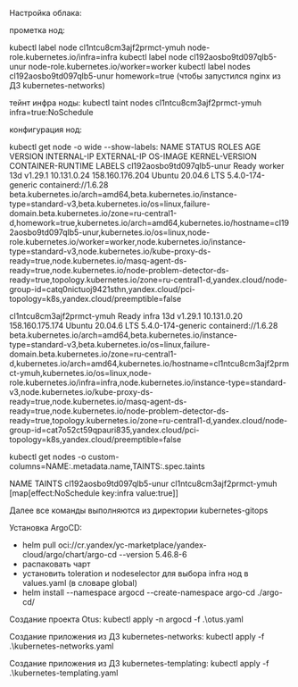 Настройка облака:

прометка нод:

kubectl label node cl1ntcu8cm3ajf2prmct-ymuh node-role.kubernetes.io/infra=infra
kubectl label node cl192aosbo9td097qlb5-unur node-role.kubernetes.io/worker=worker
kubectl label nodes cl192aosbo9td097qlb5-unur homework=true (чтобы запустился nginx из ДЗ kubernetes-networks)

тейнт инфра ноды:
kubectl taint nodes cl1ntcu8cm3ajf2prmct-ymuh infra=true:NoSchedule


конфигурация нод:

kubectl get node -o wide --show-labels:
NAME                        STATUS   ROLES    AGE   VERSION   INTERNAL-IP   EXTERNAL-IP       OS-IMAGE             KERNEL-VERSION      CONTAINER-RUNTIME     LABELS
cl192aosbo9td097qlb5-unur   Ready    worker   13d   v1.29.1   10.131.0.24   158.160.176.204   Ubuntu 20.04.6 LTS   5.4.0-174-generic   containerd://1.6.28   beta.kubernetes.io/arch=amd64,beta.kubernetes.io/instance-type=standard-v3,beta.kubernetes.io/os=linux,failure-domain.beta.kubernetes.io/zone=ru-central1-d,homework=true,kubernetes.io/arch=amd64,kubernetes.io/hostname=cl192aosbo9td097qlb5-unur,kubernetes.io/os=linux,node-role.kubernetes.io/worker=worker,node.kubernetes.io/instance-type=standard-v3,node.kubernetes.io/kube-proxy-ds-ready=true,node.kubernetes.io/masq-agent-ds-ready=true,node.kubernetes.io/node-problem-detector-ds-ready=true,topology.kubernetes.io/zone=ru-central1-d,yandex.cloud/node-group-id=catq0nictuoj9421sthn,yandex.cloud/pci-topology=k8s,yandex.cloud/preemptible=false

cl1ntcu8cm3ajf2prmct-ymuh   Ready    infra    13d   v1.29.1   10.131.0.20   158.160.175.174   Ubuntu 20.04.6 LTS   5.4.0-174-generic   containerd://1.6.28   beta.kubernetes.io/arch=amd64,beta.kubernetes.io/instance-type=standard-v3,beta.kubernetes.io/os=linux,failure-domain.beta.kubernetes.io/zone=ru-central1-d,kubernetes.io/arch=amd64,kubernetes.io/hostname=cl1ntcu8cm3ajf2prmct-ymuh,kubernetes.io/os=linux,node-role.kubernetes.io/infra=infra,node.kubernetes.io/instance-type=standard-v3,node.kubernetes.io/kube-proxy-ds-ready=true,node.kubernetes.io/masq-agent-ds-ready=true,node.kubernetes.io/node-problem-detector-ds-ready=true,topology.kubernetes.io/zone=ru-central1-d,yandex.cloud/node-group-id=cat7o52ct59qpauri835,yandex.cloud/pci-topology=k8s,yandex.cloud/preemptible=false

kubectl get nodes -o custom-columns=NAME:.metadata.name,TAINTS:.spec.taints

NAME                        TAINTS
cl192aosbo9td097qlb5-unur   <none>
cl1ntcu8cm3ajf2prmct-ymuh   [map[effect:NoSchedule key:infra value:true]]



Далее все команды выполняются из директории kubernetes-gitops

Установка ArgoCD:
- helm pull oci://cr.yandex/yc-marketplace/yandex-cloud/argo/chart/argo-cd --version 5.46.8-6
- распаковать чарт
- установить toleration и nodeselector для выбора infra нод в values.yaml (в словаре global)
- helm install --namespace argocd --create-namespace argo-cd ./argo-cd/


Создание проекта Otus:
kubectl apply -n argocd -f .\otus.yaml


Создание приложения из ДЗ kubernetes-networks:
kubectl apply -f .\kubernetes-networks.yaml

Создание приложения из ДЗ kubernetes-templating:
kubectl apply -f .\kubernetes-templating.yaml